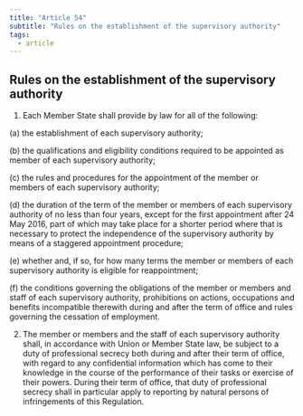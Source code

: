 ```yaml
---
title: "Article 54"
subtitle: "Rules on the establishment of the supervisory authority"
tags:
  - article
---
```

## Rules on the establishment of the supervisory authority

1. Each Member State shall provide by law for all of the following:

(a) the establishment of each supervisory authority;

(b) the qualifications and eligibility conditions required to be appointed as member of each supervisory authority;

(c) the rules and procedures for the appointment of the member or members of each supervisory authority;

(d) the duration of the term of the member or members of each supervisory authority of no less than four years, except for the first appointment after 24 May 2016, part of which may take place for a shorter period where that is necessary to protect the independence of the supervisory authority by means of a staggered appointment procedure;

(e) whether and, if so, for how many terms the member or members of each supervisory authority is eligible for reappointment;

(f) the conditions governing the obligations of the member or members and staff of each supervisory authority, prohibitions on actions, occupations and benefits incompatible therewith during and after the term of office and rules governing the cessation of employment.

2. The member or members and the staff of each supervisory authority shall, in accordance with Union or Member State law, be subject to a duty of professional secrecy both during and after their term of office, with regard to any confidential information which has come to their knowledge in the course of the performance of their tasks or exercise of their powers. During their term of office, that duty of professional secrecy shall in particular apply to reporting by natural persons of infringements of this Regulation.
